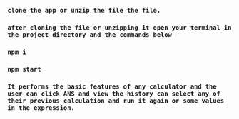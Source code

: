 ### `clone the app or unzip the file the file.`

### `after cloning the file or unzipping it open your terminal in the project directory and the commands below`

### `npm i`

### `npm start`

###  `It performs the basic features of any calculator and the user can click ANS and view the history can select any of their previous calculation and run it again or some values in the expression.`